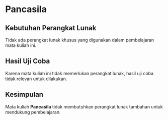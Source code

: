 # Pancasila
## Kebutuhan Perangkat Lunak
Tidak ada perangkat lunak khusus yang digunakan dalam pembelajaran mata kuliah ini.

## Hasil Uji Coba
Karena mata kuliah ini tidak memerlukan perangkat lunak, hasil uji coba tidak relevan untuk dilakukan.

## Kesimpulan
Mata kuliah **Pancasila** tidak membutuhkan perangkat lunak tambahan untuk mendukung pembelajaran.
